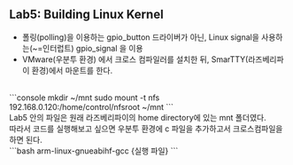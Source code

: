 ## Lab5: Building Linux Kernel
- 폴링(polling)을 이용하는 gpio_button 드라이버가 아닌, Linux signal을 사용하는(~=인터럽트) gpio_signal 을 이용
- VMware(우분투 환경) 에서 크로스 컴파일러를 설치한 뒤, SmarTTY(라즈베리파이 환경)에서 마운트를 한다.
<br>
```console
mkdir ~/mnt 
sudo mount -t nfs 192.168.0.120:/home/control/nfsroot ~/mnt
```
<br>
Lab5 안의 파일은 원래 라즈베리파이의 home directory에 있는 mnt 폴더였다.
<br>
따라서 코드를 실행해보고 싶으면 우분투 환경에 c 파일을 추가하고서 크로스컴파일을 하면 된다.
<br>
```bash
arm-linux-gnueabihf-gcc {실행 파일}
```
